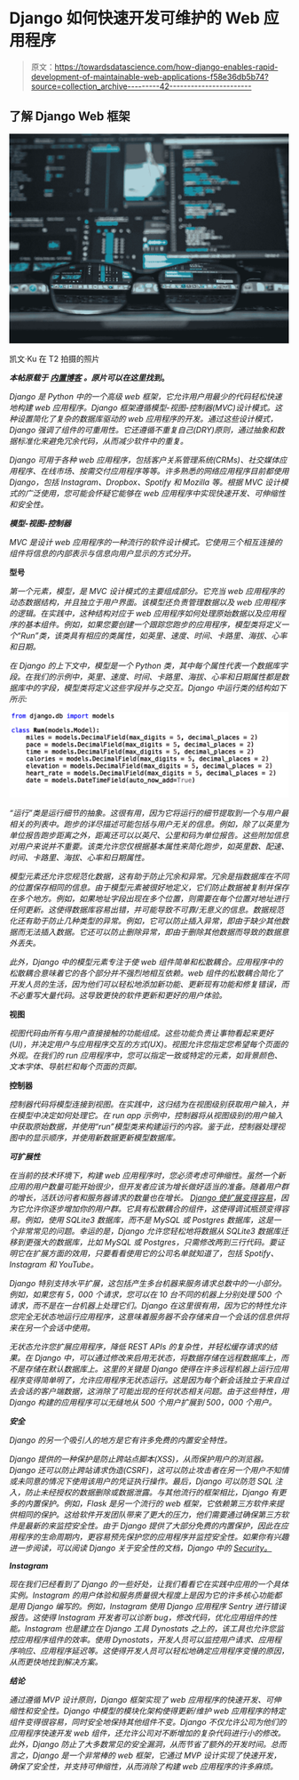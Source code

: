 # Django 如何快速开发可维护的 Web 应用程序

> 原文：<https://towardsdatascience.com/how-django-enables-rapid-development-of-maintainable-web-applications-f58e36db5b74?source=collection_archive---------42----------------------->

## 了解 Django Web 框架

![](img/c914f9a1d2bdd3e565f371164f75fb61.png)

凯文·Ku 在 T2 拍摄的照片

***本帖原载于*** [***内置博客***](https://builtin.com/software-engineering-perspectives/) ***。原片可以在这里找到***[](https://builtin.com/software-engineering-perspectives/django-overview-introduction)****。****

*Django 是 Python 中的一个高级 web 框架，它允许用户用最少的代码轻松快速地构建 web 应用程序。Django 框架遵循模型-视图-控制器(MVC)设计模式。这种设置简化了复杂的数据库驱动的 web 应用程序的开发。通过这些设计模式，Django 强调了组件的可重用性。它还遵循不重复自己(DRY)原则，通过抽象和数据标准化来避免冗余代码，从而减少软件中的重复。*

*Django 可用于各种 web 应用程序，包括客户关系管理系统(CRMs)、社交媒体应用程序、在线市场、按需交付应用程序等等。许多熟悉的网络应用程序目前都使用 Django，包括 Instagram、Dropbox、Spotify 和 Mozilla 等。根据 MVC 设计模式的广泛使用，您可能会怀疑它能够在 web 应用程序中实现快速开发、可伸缩性和安全性。*

***模型-视图-控制器***

*MVC 是设计 web 应用程序的一种流行的软件设计模式。它使用三个相互连接的组件将信息的内部表示与信息向用户显示的方式分开。*

**型号**

*第一个元素，模型，是 MVC 设计模式的主要组成部分。它充当 web 应用程序的动态数据结构，并且独立于用户界面。该模型还负责管理数据以及 web 应用程序的逻辑。在实践中，这种结构对应于 web 应用程序如何处理原始数据以及应用程序的基本组件。例如，如果您要创建一个跟踪您跑步的应用程序，模型类将定义一个“Run”类，该类具有相应的类属性，如英里、速度、时间、卡路里、海拔、心率和日期。*

*在 Django 的上下文中，模型是一个 Python 类，其中每个属性代表一个数据库字段。在我们的示例中，英里、速度、时间、卡路里、海拔、心率和日期属性都是数据库中的字段，模型类将定义这些字段并与之交互。Django 中运行类的结构如下所示:*

*![](img/d5aaefa1854feba386f75fad4f15c228.png)*

*“运行”类是运行细节的抽象。这很有用，因为它将运行的细节提取到一个与用户最相关的列表中。跑步的详尽描述可能包括与用户无关的信息。例如，除了以英里为单位报告跑步距离之外，距离还可以以英尺、公里和码为单位报告。这些附加信息对用户来说并不重要。该类允许您仅根据基本属性来简化跑步，如英里数、配速、时间、卡路里、海拔、心率和日期属性。*

*模型元素还允许您规范化数据，这有助于防止冗余和异常。冗余是指数据库在不同的位置保存相同的信息。由于模型元素被很好地定义，它们防止数据被复制并保存在多个地方。例如，如果地址字段出现在多个位置，则需要在每个位置对地址进行任何更新。这使得数据库容易出错，并可能导致不可靠/无意义的信息。数据规范化还有助于防止几种类型的异常。例如，它可以防止插入异常，即由于缺少其他数据而无法插入数据。它还可以防止删除异常，即由于删除其他数据而导致的数据意外丢失。*

*此外，Django 中的模型元素专注于使 web 组件简单和松散耦合。应用程序中的松散耦合意味着它的各个部分并不强烈地相互依赖。web 组件的松散耦合简化了开发人员的生活，因为他们可以轻松地添加新功能、更新现有功能和修复错误，而不必重写大量代码。这导致更快的软件更新和更好的用户体验。*

**视图**

*视图代码由所有与用户直接接触的功能组成。这些功能负责让事物看起来更好(UI)，并决定用户与应用程序交互的方式(UX)。视图允许您指定您希望每个页面的外观。在我们的 run 应用程序中，您可以指定一致或特定的元素，如背景颜色、文本字体、导航栏和每个页面的页脚。*

**控制器**

*控制器代码将模型连接到视图。在实践中，这归结为在视图级别获取用户输入，并在模型中决定如何处理它。在 run app 示例中，控制器将从视图级别的用户输入中获取原始数据，并使用“run”模型类来构建运行的内容。鉴于此，控制器处理视图中的显示顺序，并使用新数据更新模型数据库。*

***可扩展性***

*在当前的技术环境下，构建 web 应用程序时，您必须考虑可伸缩性。虽然一个新应用的用户数量可能开始很少，但开发者应该为增长做好适当的准备。随着用户群的增长，活跃访问者和服务器请求的数量也在增长。 [Django 使扩展变得容易](https://coderbook.com/@marcus/how-scalable-are-websites-built-in-django-framework/)，因为它允许你逐步增加你的用户群。它具有松散耦合的组件，这使得调试瓶颈变得容易。例如，使用 SQLite3 数据库，而不是 MySQL 或 Postgres 数据库，这是一个非常常见的问题。幸运的是，Django 允许您轻松地将数据从 SQLite3 数据库迁移到更强大的数据库，比如 MySQL 或 Postgres，只需修改两到三行代码。要证明它在扩展方面的效用，只要看看使用它的公司名单就知道了，包括 Spotify、Instagram 和 YouTube。*

*Django 特别支持水平扩展，这包括产生多台机器来服务请求总数中的一小部分。例如，如果您有 5，000 个请求，您可以在 10 台不同的机器上分别处理 500 个请求，而不是在一台机器上处理它们。Django 在这里很有用，因为它的特性允许您完全无状态地运行应用程序，这意味着服务器不会存储来自一个会话的信息供将来在另一个会话中使用。*

*无状态允许您扩展应用程序，降低 REST APIs 的复杂性，并轻松缓存请求的结果。在 Django 中，可以通过修改来启用无状态，将数据存储在远程数据库上，而不是存储在默认数据库上。这里的关键是 Django 使得在许多远程机器上运行应用程序变得简单明了，允许应用程序无状态运行。这是因为每个新会话独立于来自过去会话的客户端数据，这消除了可能出现的任何状态相关问题。由于这些特性，用 Django 构建的应用程序可以无缝地从 500 个用户扩展到 500，000 个用户。*

***安全***

*Django 的另一个吸引人的地方是它有许多免费的内置安全特性。*

*Django 提供的一种保护是防止跨站点脚本(XSS)，从而保护用户的浏览器。Django 还可以防止跨站请求伪造(CSRF)，这可以防止攻击者在另一个用户不知情或未同意的情况下使用该用户的凭证执行操作。最后，Django 可以防范 SQL 注入，防止未经授权的数据删除或数据泄露。与其他流行的框架相比，Django 有更多的内置保护。例如，Flask 是另一个流行的 web 框架，它依赖第三方软件来提供相同的保护。这给软件开发团队带来了更大的压力，他们需要通过确保第三方软件是最新的来监控安全性。由于 Django 提供了大部分免费的内置保护，因此在应用程序的生命周期内，更容易预先保护您的应用程序并监控安全性。如果你有兴趣进一步阅读，可以阅读 Django 关于安全性的文档，Django 中的 [Security。](https://docs.djangoproject.com/en/3.1/topics/security/#clickjacking-protection)*

***Instagram***

*现在我们已经看到了 Django 的一些好处，让我们看看它在实践中应用的一个具体实例。Instagram 的用户体验和服务质量很大程度上是因为它的许多核心功能都是用 Django 编写的。例如，Instagram 使用 Django 应用程序 Sentry 进行错误报告。这使得 Instagram 开发者可以诊断 bug，修改代码，优化应用组件的性能。Instagram 也是建立在 Django 工具 Dynostats 之上的，该工具也允许您监控应用程序组件的效率。使用 Dynostats，开发人员可以监控用户请求、应用程序响应、应用程序延迟等。这使得开发人员可以轻松地确定应用程序变慢的原因，从而更快地找到解决方案。*

***结论***

*通过遵循 MVP 设计原则，Django 框架实现了 web 应用程序的快速开发、可伸缩性和安全性。Django 中模型的模块化架构使得更新/维护 web 应用程序的特定组件变得很容易，同时安全地保持其他组件不变。Django 不仅允许公司为他们的应用程序快速开发 web 组件，还允许公司对不断增加的复杂代码进行小的修改。此外，Django 防止了大多数常见的安全漏洞，从而节省了额外的开发时间。总而言之，Django 是一个非常棒的 web 框架，它通过 MVP 设计实现了快速开发，确保了安全性，并支持可伸缩性，从而消除了构建 web 应用程序的许多麻烦。*